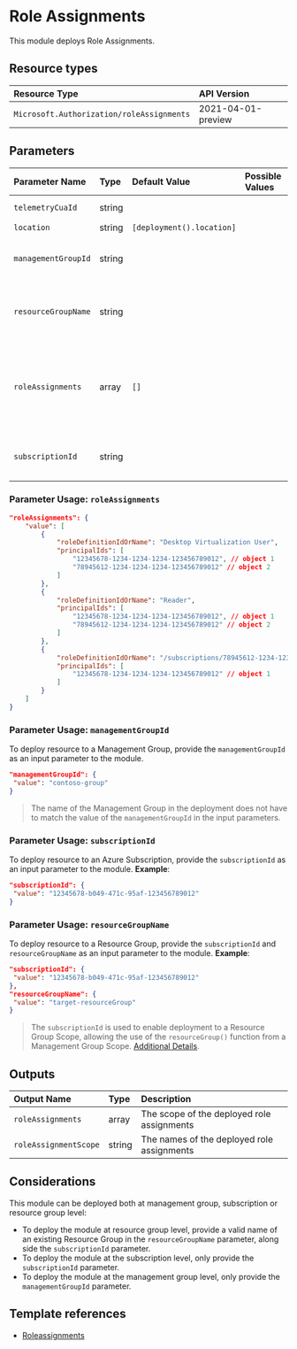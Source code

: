 # Role Assignments

This module deploys Role Assignments.

## Resource types

| Resource Type | API Version |
| :-- | :-- |
| `Microsoft.Authorization/roleAssignments` | 2021-04-01-preview |

## Parameters

| Parameter Name | Type | Default Value | Possible Values | Description |
| :-- | :-- | :-- | :-- | :-- |
| `telemetryCuaId` | string |  |  | Optional. Customer Usage Attribution ID (GUID). This GUID must be previously registered |
| `location` | string | `[deployment().location]` |  | Optional. Location for all resources. |
| `managementGroupId` | string |  |  | Optional. Group ID of the Management Group to assign the RBAC role to. If no Subscription is provided, the module deploys at management group level, therefore assigns the provided RBAC role to the management group. |
| `resourceGroupName` | string |  |  | Optional. Name of the Resource Group to assign the RBAC role to. If no Resource Group name is provided, and Subscription ID is provided, the module deploys at subscription level, therefore assigns the provided RBAC role to the subscription. |
| `roleAssignments` | array | `[]` |  | Optional. Array of role assignment objects that contain the 'roleDefinitionIdOrName' and 'principalIds' to define RBAC role assignments on this resource. In the roleDefinitionIdOrName attribute, you can provide either the display name of the role definition, or its fully qualified ID in the following format: '/providers/Microsoft.Authorization/roleDefinitions/c2f4ef07-c644-48eb-af81-4b1b4947fb11' |
| `subscriptionId` | string |  |  | Optional. Subscription ID of the subscription to assign the RBAC role to. If no Resource Group name is provided, the module deploys at subscription level, therefore assigns the provided RBAC role to the subscription. |

### Parameter Usage: `roleAssignments`

```json
"roleAssignments": {
    "value": [
        {
            "roleDefinitionIdOrName": "Desktop Virtualization User",
            "principalIds": [
                "12345678-1234-1234-1234-123456789012", // object 1
                "78945612-1234-1234-1234-123456789012" // object 2
            ]
        },
        {
            "roleDefinitionIdOrName": "Reader",
            "principalIds": [
                "12345678-1234-1234-1234-123456789012", // object 1
                "78945612-1234-1234-1234-123456789012" // object 2
            ]
        },
        {
            "roleDefinitionIdOrName": "/subscriptions/78945612-1234-1234-1234-123456789012/providers/Microsoft.Authorization/roleDefinitions/c2f4ef07-c644-48eb-af81-4b1b4947fb11",
            "principalIds": [
                "12345678-1234-1234-1234-123456789012" // object 1
            ]
        }
    ]
}
```

### Parameter Usage: `managementGroupId`

To deploy resource to a Management Group, provide the `managementGroupId` as an input parameter to the module.

```json
"managementGroupId": {
 "value": "contoso-group"
}
```

> The name of the Management Group in the deployment does not have to match the value of the `managementGroupId` in the input parameters.

### Parameter Usage: `subscriptionId`

To deploy resource to an Azure Subscription, provide the `subscriptionId` as an input parameter to the module. **Example**:

```json
"subscriptionId": {
 "value": "12345678-b049-471c-95af-123456789012"
}
```

### Parameter Usage: `resourceGroupName`

To deploy resource to a Resource Group, provide the `subscriptionId` and `resourceGroupName` as an input parameter to the module. **Example**:

```json
"subscriptionId": {
 "value": "12345678-b049-471c-95af-123456789012"
},
"resourceGroupName": {
 "value": "target-resourceGroup"
}
```

> The `subscriptionId` is used to enable deployment to a Resource Group Scope, allowing the use of the `resourceGroup()` function from a Management Group Scope. [Additional Details](https://github.com/Azure/bicep/pull/1420).

## Outputs

| Output Name | Type | Description |
| :-- | :-- | :-- |
| `roleAssignments` | array | The scope of the deployed role assignments |
| `roleAssignmentScope` | string | The names of the deployed role assignments |

## Considerations

This module can be deployed both at management group, subscription or resource group level:

- To deploy the module at resource group level, provide a valid name of an existing Resource Group in the `resourceGroupName` parameter, along side the `subscriptionId` parameter.
- To deploy the module at the subscription level, only provide the `subscriptionId` parameter.
- To deploy the module at the management group level, only provide the `managementGroupId` parameter.

## Template references

- [Roleassignments](https://docs.microsoft.com/en-us/azure/templates/microsoft.authorization/2020-04-01-preview/roleassignments)
